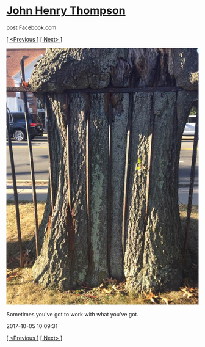 # [John Henry Thompson](../README.md)
post Facebook.com

[[ <Previous ]](2017-10-05-2.md) [[ Next> ]](2017-10-04-1.md)

[![](../media/2017-10-05/Timeline-Photos-Sometimes-you-ve-got-to-work-with-what-you-ve-go.jpg)](../README.md)

Sometimes you've got to work with what you've got.

2017-10-05 10:09:31

[[ <Previous ]](2017-10-05-2.md) [[ Next> ]](2017-10-04-1.md)
